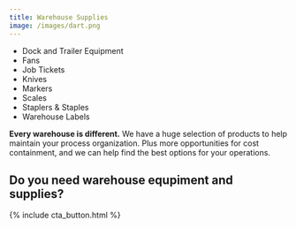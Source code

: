```yaml
---
title: Warehouse Supplies
image: /images/dart.png
---
```

- Dock and Trailer Equipment  
- Fans  
- Job Tickets  
- Knives  
- Markers  
- Scales  
- Staplers & Staples  
- Warehouse Labels  
<!-- split -->
**Every warehouse is different.** We have a huge selection of products to help maintain your process organization. Plus more opportunities for cost containment, and we can help find the best options for your operations.  

## Do you need warehouse equpiment and supplies?
{% include cta_button.html %}
